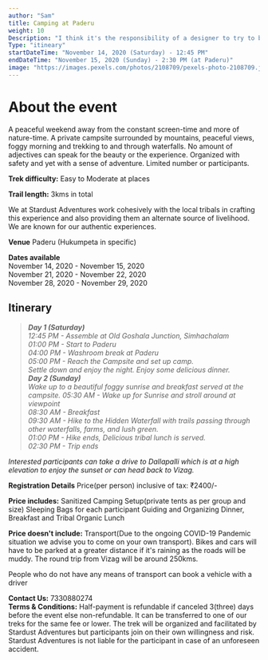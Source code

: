 ```yaml
---
author: "Sam"
title: Camping at Paderu
weight: 10
Description: "I think it's the responsibility of a designer to try to break rules and barriers"
Type: "itineary"
startDateTime: "November 14, 2020 (Saturday) - 12:45 PM"
endDateTime: "November 15, 2020 (Sunday) - 2:30 PM (at Paderu)"
image: "https://images.pexels.com/photos/2108709/pexels-photo-2108709.jpeg?auto=compress&cs=tinysrgb&dpr=1&w=500"
---
```


# About the event 
A peaceful weekend away from the constant screen-time and more of nature-time. A private campsite surrounded by mountains, peaceful views, foggy morning and trekking to and through waterfalls. No amount of adjectives can speak for the beauty or the experience. Organized with safety and yet with a sense of adventure. Limited number or participants.

**Trek difficulty:** Easy to Moderate at places

**Trail length:** 3kms in total

We at Stardust Adventures work cohesively with the local tribals in crafting this experience and also providing them an alternate source of livelihood. We are known for our authentic experiences.

**Venue** Paderu (Hukumpeta in specific)

**Dates available**  
November 14, 2020 - November 15, 2020  
November 21, 2020 - November 22, 2020  
November 28, 2020 - November 29, 2020  



## **Itinerary**

> ***Day 1 (Saturday)**  
> 12:45 PM - Assemble at Old Goshala Junction, Simhachalam  
> 01:00 PM - Start to Paderu  
> 04:00 PM - Washroom break at Paderu  
> 05:00 PM - Reach the Campsite and set up camp.  
> Settle down and enjoy the night. Enjoy some delicious dinner.  
> **Day 2 (Sunday)**  
> Wake up to a beautiful foggy sunrise and breakfast served at the campsite. 
> 05:30 AM - Wake up for Sunrise and stroll around at viewpoint  
> 08:30 AM - Breakfast  
> 09:30 AM - Hike to the Hidden Waterfall with trails passing through other waterfalls, farms, and lush green.  
> 01:00 PM - Hike ends, Delicious tribal lunch is served.  
> 02:30 PM - Trip ends*  

*Interested participants can take a drive to Dallapalli which is at a high elevation to enjoy the sunset or can head back to Vizag.*  

**Registration Details**
Price(per person) inclusive of tax: ₹2400/-

**Price includes:** 
Sanitized Camping Setup(private tents as per group and size)
Sleeping Bags for each participant
Guiding and Organizing
Dinner, Breakfast and Tribal Organic Lunch

**Price doesn't include:** Transport(Due to the ongoing COVID-19 Pandemic situation we advise you to come on your own transport). Bikes and cars will have to be parked at a greater distance if it's raining as the roads will be muddy. The round trip from Vizag will be around 250kms.

People who do not have any means of transport can book a vehicle with a driver
 
**Contact Us:** 7330880274  
**Terms & Conditions:**
Half-payment is refundable if canceled 3(three) days before the event else non-refundable. It can be transferred to one of our treks for the same fee or lower. The trek will be organized and facilitated by Stardust Adventures but participants join on their own willingness and risk. Stardust Adventures is not liable for the participant in case of an unforeseen accident.